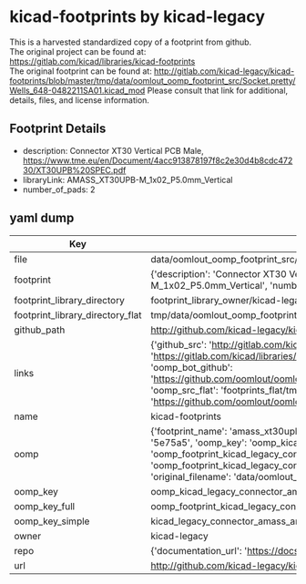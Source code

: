 # kicad-footprints by kicad-legacy  
This is a harvested standardized copy of a footprint from github.  
The original project can be found at:  
https://gitlab.com/kicad/libraries/kicad-footprints  
The original footprint can be found at:
http://gitlab.com/kicad-legacy/kicad-footprints/blob/master/tmp/data/oomlout_oomp_footprint_src/Socket.pretty/Wells_648-0482211SA01.kicad_mod
Please consult that link for additional, details, files, and license information.  
## Footprint Details
* description: Connector XT30 Vertical PCB Male, https://www.tme.eu/en/Document/4acc913878197f8c2e30d4b8cdc47230/XT30UPB%20SPEC.pdf  
* libraryLink: AMASS_XT30UPB-M_1x02_P5.0mm_Vertical  
* number_of_pads: 2  
## yaml dump  
| Key | Value |  
| --- | --- |  
| file | data/oomlout_oomp_footprint_src/kicad-footprints/Connector_AMASS.pretty/AMASS_XT30UPB-M_1x02_P5.0mm_Vertical.kicad_mod |  
| footprint | {'description': 'Connector XT30 Vertical PCB Male, https://www.tme.eu/en/Document/4acc913878197f8c2e30d4b8cdc47230/XT30UPB%20SPEC.pdf', 'libraryLink': 'AMASS_XT30UPB-M_1x02_P5.0mm_Vertical', 'number_of_pads': 2} |  
| footprint_library_directory | footprint_library_owner/kicad-legacy_kicad-footprints |  
| footprint_library_directory_flat | tmp/data/oomlout_oomp_footprint_src/footprints_flat/kicad_legacy_connector_amass_amass_xt30upb_m_1x02_p5_0mm_vertical/working |  
| github_path | http://github.com/kicad-legacy/kicad-footprints/blob/master/tmp/data/oomlout_oomp_footprint_src/Connector_AMASS.pretty/AMASS_XT30UPB-M_1x02_P5.0mm_Vertical.kicad_mod |  
| links | {'github_src': 'http://gitlab.com/kicad-legacy/kicad-footprints/blob/master/tmp/data/oomlout_oomp_footprint_src/Socket.pretty/Wells_648-0482211SA01.kicad_mod', 'github_src_repo': 'https://gitlab.com/kicad/libraries/kicad-footprints', 'oomp_bot': 'tmp/data/oomlout_oomp_footprint_src/footprints/kicad_legacy_connector_amass_amass_xt30upb_m_1x02_p5_0mm_vertical/working', 'oomp_bot_github': 'https://github.com/oomlout/oomlout_oomp_footprint_bot/tree/main/tmp/data/oomlout_oomp_footprint_src/footprints/kicad_legacy_connector_amass_amass_xt30upb_m_1x02_p5_0mm_vertical/working', 'oomp_src_flat': 'footprints_flat/tmp/data/oomlout_oomp_footprint_src/footprints_flat/kicad_legacy_connector_amass_amass_xt30upb_m_1x02_p5_0mm_vertical/working', 'oomp_src_flat_github': 'https://github.com/oomlout/oomlout_oomp_footprint_src/tree/main/tmp/data/oomlout_oomp_footprint_src/footprints_flat/kicad_legacy_connector_amass_amass_xt30upb_m_1x02_p5_0mm_vertical/working'} |  
| name | kicad-footprints |  
| oomp | {'footprint_name': 'amass_xt30upb_m_1x02_p5_0mm_vertical', 'library_name': 'connector_amass', 'md5': '5e75a5714a331cb16017ebef1562f80c', 'md5_10': '5e75a5714a', 'md5_5': '5e75a', 'md5_6': '5e75a5', 'oomp_key': 'oomp_kicad_legacy_connector_amass_amass_xt30upb_m_1x02_p5_0mm_vertical', 'oomp_key_extra': 'oomp_footprint_kicad_legacy_connector_amass_amass_xt30upb_m_1x02_p5_0mm_vertical', 'oomp_key_full': 'oomp_footprint_kicad_legacy_connector_amass_amass_xt30upb_m_1x02_p5_0mm_vertical_5e75a5', 'oomp_key_simple': 'kicad_legacy_connector_amass_amass_xt30upb_m_1x02_p5_0mm_vertical', 'original_filename': 'data/oomlout_oomp_footprint_src/kicad-footprints/Connector_AMASS.pretty/AMASS_XT30UPB-M_1x02_P5.0mm_Vertical.kicad_mod', 'owner_name': 'kicad_legacy'} |  
| oomp_key | oomp_kicad_legacy_connector_amass_amass_xt30upb_m_1x02_p5_0mm_vertical |  
| oomp_key_full | oomp_footprint_kicad_legacy_connector_amass_amass_xt30upb_m_1x02_p5_0mm_vertical |  
| oomp_key_simple | kicad_legacy_connector_amass_amass_xt30upb_m_1x02_p5_0mm_vertical |  
| owner | kicad-legacy |  
| repo | {'documentation_url': 'https://docs.github.com/rest/repos/repos#get-a-repository', 'message': 'Not Found'} |  
| url | http://github.com/kicad-legacy/kicad-footprints |  

